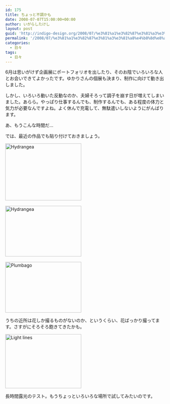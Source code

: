```yaml
---
id: 175
title: ちょっと不調かも
date: 2008-07-07T15:00:00+00:00
author: いがらしたけし
layout: post
guid: 'http://indigo-design.org/2008/07/%e3%81%a1%e3%82%87%e3%81%a3%e3%81%a8%e4%b8%8d%e8%aa%bf%e3%81%8b%e3%82%82/'
permalink: '/2008/07/%e3%81%a1%e3%82%87%e3%81%a3%e3%81%a8%e4%b8%8d%e8%aa%bf%e3%81%8b%e3%82%82/'
categories:
  - 日々
tags:
  - 日々
---
```

<p>6月は思いがけず企画展にポートフォリオを出したり、そのお陰でいろいろな人とお会いできてよかったです。ゆかりさんの個展も決まり、制作に向けて動き出しました。</p><p>しかし、いろいろ動いた反動なのか、夫婦そろって調子を崩す日が増えてしまいました。あらら。やっぱり仕事するんでも、制作するんでも、ある程度の体力と気力が必要なんですよね。よく休んで充電して、無駄遣いしないようにがんばります。</p><p>あ、もうこんな時間だ… </p><p>では、最近の作品でも貼り付けておきましょう。</p><a href="http://www.flickr.com/photos/takeshi81/2628704870/" title="Hydrangea by Takeshi*, on Flickr"><img src="http://farm4.static.flickr.com/3028/2628704870_0c224dfbb8_m.jpg" width="240" height="180" alt="Hydrangea" /></a><br /><br /><a href="http://www.flickr.com/photos/takeshi81/2633513339/" title="Hydrangea by Takeshi*, on Flickr"><img src="http://farm4.static.flickr.com/3070/2633513339_8226611ba1_m.jpg" width="240" height="160" alt="Hydrangea" /></a><br /><br /><a href="http://www.flickr.com/photos/takeshi81/2638051255/" title="Plumbago by Takeshi*, on Flickr"><img src="http://farm4.static.flickr.com/3268/2638051255_71b4b002e0_m.jpg" width="240" height="160" alt="Plumbago" /></a><br /><p>うちの近所は花しか撮るものがないのか、というくらい、花ばっかり撮ってます。さすがにそろそろ飽きてきたかも。</p><a href="http://www.flickr.com/photos/takeshi81/2646359618/" title="Light lines by Takeshi*, on Flickr"><img src="http://farm4.static.flickr.com/3280/2646359618_31efa69efe_m.jpg" width="240" height="171" alt="Light lines" /></a><br /><p>長時間露光のテスト。もうちょっといろいろな場所で試してみたいのです。</p>